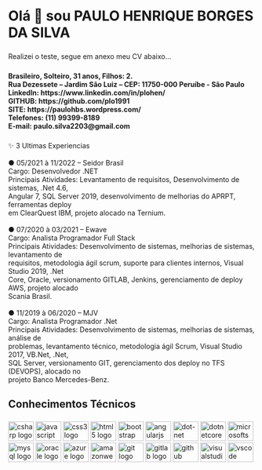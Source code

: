 <h1 align="left">Olá 👋 sou PAULO HENRIQUE BORGES DA SILVA</h1>

###

<p align="left">Realizei o teste, segue em anexo meu CV abaixo...</p>

###

<h4 align="left">Brasileiro, Solteiro, 31 anos, Filhos: 2.<br>Rua Dezessete – Jardim São Luiz – CEP: 11750-000 Peruíbe - São Paulo<br>LinkedIn: https://www.linkedin.com/in/plohen/<br>GITHUB: https://github.com/plo1991<br>SITE: https://paulohbs.wordpress.com/<br>Telefones: (11) 99399-8189 <br>E-mail: paulo.silva2203@gmail.com</h4>

###

<p align="left">✨ 3 Ultimas Experiencias<br><br>● 05/2021 à 11/2022 – Seidor Brasil<br>Cargo: Desenvolvedor .NET<br>Principais Atividades: Levantamento de requisitos, Desenvolvimento de sistemas, .Net 4.6,<br>Angular 7, SQL Server 2019, desenvolvimento de melhorias do APRPT, ferramentas deploy<br>em ClearQuest IBM, projeto alocado na Ternium.<br><br>● 07/2020 à 03/2021 – Ewave<br>Cargo: Analista Programador Full Stack<br>Principais Atividades: Desenvolvimento de sistemas, melhorias de sistemas, levantamento de<br>requisitos, metodologia ágil scrum, suporte para clientes internos, Visual Studio 2019, .Net<br>Core, Oracle, versionamento GITLAB, Jenkins, gerenciamento de deploy AWS, projeto alocado<br>Scania Brasil.<br><br>● 11/2019 à 06/2020 – MJV<br>Cargo: Analista Programador .Net<br>Principais Atividades: Desenvolvimento de sistemas, melhorias de sistemas, análise de<br>problemas, levantamento técnico, metodologia ágil Scrum, Visual Studio 2017, VB.Net, .Net,<br>SQL Server, versionamento GIT, gerenciamento dos deploy no TFS (DEVOPS), alocado no<br>projeto Banco Mercedes-Benz.</p>

###

<h2 align="left">Conhecimentos Técnicos</h2>

###

<div align="left">
  <img src="https://cdn.jsdelivr.net/gh/devicons/devicon/icons/csharp/csharp-original.svg" height="40" width="52" alt="csharp logo"  />
  <img src="https://cdn.jsdelivr.net/gh/devicons/devicon/icons/javascript/javascript-original.svg" height="40" width="52" alt="javascript logo"  />
  <img src="https://cdn.jsdelivr.net/gh/devicons/devicon/icons/css3/css3-original.svg" height="40" width="52" alt="css3 logo"  />
  <img src="https://cdn.jsdelivr.net/gh/devicons/devicon/icons/html5/html5-original.svg" height="40" width="52" alt="html5 logo"  />
  <img src="https://cdn.jsdelivr.net/gh/devicons/devicon/icons/bootstrap/bootstrap-original.svg" height="40" width="52" alt="bootstrap logo"  />
  <img src="https://cdn.jsdelivr.net/gh/devicons/devicon/icons/angularjs/angularjs-original.svg" height="40" width="52" alt="angularjs logo"  />
  <img src="https://cdn.jsdelivr.net/gh/devicons/devicon/icons/dot-net/dot-net-original.svg" height="40" width="52" alt="dot-net logo"  />
  <img src="https://cdn.jsdelivr.net/gh/devicons/devicon/icons/dotnetcore/dotnetcore-original.svg" height="40" width="52" alt="dotnetcore logo"  />
  <img src="https://cdn.jsdelivr.net/gh/devicons/devicon/icons/microsoftsqlserver/microsoftsqlserver-plain.svg" height="40" width="52" alt="microsoftsqlserver logo"  />
  <img src="https://cdn.jsdelivr.net/gh/devicons/devicon/icons/mysql/mysql-original.svg" height="40" width="52" alt="mysql logo"  />
  <img src="https://cdn.jsdelivr.net/gh/devicons/devicon/icons/oracle/oracle-original.svg" height="40" width="52" alt="oracle logo"  />
  <img src="https://cdn.jsdelivr.net/gh/devicons/devicon/icons/azure/azure-original.svg" height="40" width="52" alt="azure logo"  />
  <img src="https://cdn.jsdelivr.net/gh/devicons/devicon/icons/amazonwebservices/amazonwebservices-original.svg" height="40" width="52" alt="amazonwebservices logo"  />
  <img src="https://cdn.jsdelivr.net/gh/devicons/devicon/icons/git/git-original.svg" height="40" width="52" alt="git logo"  />
  <img src="https://cdn.jsdelivr.net/gh/devicons/devicon/icons/gitlab/gitlab-original.svg" height="40" width="52" alt="gitlab logo"  />
  <img src="https://cdn.jsdelivr.net/gh/devicons/devicon/icons/github/github-original.svg" height="40" width="52" alt="github logo"  />
  <img src="https://cdn.jsdelivr.net/gh/devicons/devicon/icons/visualstudio/visualstudio-plain.svg" height="40" width="52" alt="visualstudio logo"  />
  <img src="https://cdn.jsdelivr.net/gh/devicons/devicon/icons/vscode/vscode-original.svg" height="40" width="52" alt="vscode logo"  />
</div>

###
